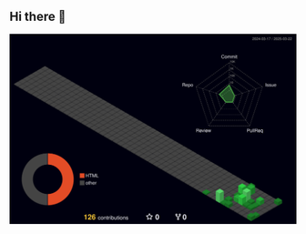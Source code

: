 ## Hi there 👋

<p align="center">
  <img src="./profile-3d-contrib/profile-night-green.svg" />
</p>
